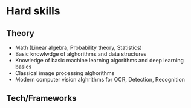 # Hard skills

## Theory
- Math (Linear algebra, Probability theory, Statistics)
- Basic knowlwdge of alghorithms and data structures
- Knowledge of basic machine learning algorithms and deep learning basics
- Classical image processing alghorithms
- Modern computer vision alghrithms for OCR, Detection, Recognition
  
## Tech/Frameworks
